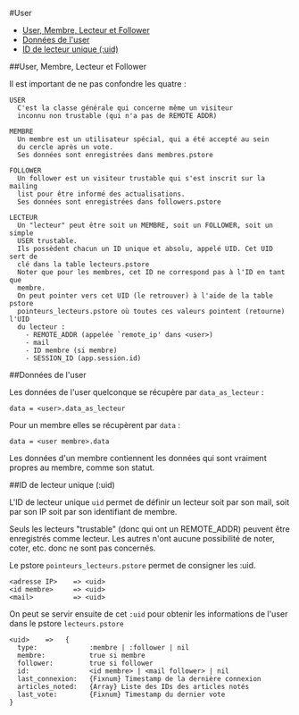 #User


* [User, Membre, Lecteur et Follower](#lecteur_user_and_follower)
* [Données de l'user](#data_user_lecteur)
* [ID de lecteur unique (:uid)](#identifiant_lecteur_unique)


<a name='lecteur_user_and_follower'></a>
##User, Membre, Lecteur et Follower

Il est important de ne pas confondre les quatre&nbsp;:

    USER
      C'est la classe générale qui concerne même un visiteur
      inconnu non trustable (qui n'a pas de REMOTE ADDR)
      
    MEMBRE
      Un membre est un utilisateur spécial, qui a été accepté au sein
      du cercle après un vote.
      Ses données sont enregistrées dans membres.pstore
    
    FOLLOWER
      Un follower est un visiteur trustable qui s'est inscrit sur la mailing
      list pour être informé des actualisations.
      Ses données sont enregistrées dans followers.pstore
      
    LECTEUR
      Un "lecteur" peut être soit un MEMBRE, soit un FOLLOWER, soit un simple
      USER trustable.
      Ils possèdent chacun un ID unique et absolu, appelé UID. Cet UID sert de
      clé dans la table lecteurs.pstore
      Noter que pour les membres, cet ID ne correspond pas à l'ID en tant que
      membre.
      On peut pointer vers cet UID (le retrouver) à l'aide de la table pstore
      pointeurs_lecteurs.pstore où toutes ces valeurs pointent (retourne) l'UID
      du lecteur :
        - REMOTE_ADDR (appelée `remote_ip' dans <user>)
        - mail
        - ID membre (si membre)
        - SESSION_ID (app.session.id)

<a name='data_user_lecteur'></a>
##Données de l'user

Les données de l'user quelconque se récupère par `data_as_lecteur`&nbsp;:

    data = <user>.data_as_lecteur

Pour un membre elles se récupèrent par `data`&nbsp;:

    data = <user membre>.data

Les données d'un membre contiennent les données qui sont vraiment propres au membre, comme son statut.


<a name='identifiant_lecteur_unique'></a>
##ID de lecteur unique (:uid)

L'ID de lecteur unique `uid` permet de définir un lecteur soit par son mail, soit par son IP soit par son identifiant de membre.

Seuls les lecteurs "trustable" (donc qui ont un REMOTE_ADDR) peuvent être enregistrés comme lecteur. Les autres n'ont aucune possibilité de noter, coter, etc. donc ne sont pas concernés.

Le pstore `pointeurs_lecteurs.pstore` permet de consigner les :uid. 

    <adresse IP>    => <uid>
    <id membre>     => <uid>
    <mail>          => <uid>

On peut se servir ensuite de cet `:uid` pour obtenir les informations de l'user dans le pstore `lecteurs.pstore`

    <uid>    =>   {
      type:             :membre | :follower | nil
      membre:           true si membre
      follower:         true si follower
      id:               <id membre> | <mail follower> | nil
      last_connexion:   {Fixnum} Timestamp de la dernière connexion
      articles_noted:   {Array} Liste des IDs des articles notés
      last_vote:        {Fixnum} Timestamp du dernier vote
    }